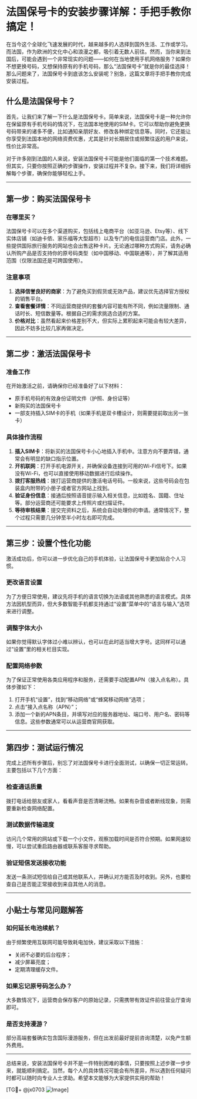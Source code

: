 # 法国保号卡的安装步骤详解：手把手教你搞定！

在当今这个全球化飞速发展的时代，越来越多的人选择到国外生活、工作或学习。而法国，作为欧洲的文化中心和浪漫之都，吸引着无数人前往。然而，当你来到法国后，可能会遇到一个非常现实的问题——如何在当地使用手机网络服务？如果你不想更换号码，又想保持原有的手机号码，那么“法国保号卡”就是你的最佳选择！那么问题来了，法国保号卡到底该怎么安装呢？别急，这篇文章将手把手教你完成安装过程。

## 什么是法国保号卡？

首先，让我们来了解一下什么是法国保号卡。简单来说，法国保号卡是一种允许你在保留原有手机号码的情况下，在法国本地使用的SIM卡。它可以帮助你避免更换号码带来的诸多不便，比如通知亲朋好友、修改各种绑定信息等。同时，它还能让你享受到法国本地的网络资费优惠，尤其是针对长期居住或频繁往返的用户来说，性价比非常高。

对于许多刚到法国的人来说，安装法国保号卡可能是他们面临的第一个技术难题。但其实，只要你按照正确的步骤操作，安装过程并不复杂。接下来，我们将详细拆解每个步骤，确保你能够轻松上手。

---

## 第一步：购买法国保号卡

### 在哪里买？
法国保号卡可以在多个渠道购买，包括线上电商平台（如亚马逊、Etsy等）、线下实体店铺（如迪卡侬、家乐福等大型超市）以及专门的电信运营商门店。此外，一些提供国际旅行服务的网站也会出售这种卡片。无论通过哪种方式购买，请务必确认所购产品是否支持你的原号码类型（如中国移动、中国联通等），并了解其适用范围（仅限法国还是可跨国使用）。

### 注意事项
1. **选择信誉良好的商家**：为了避免买到假货或无效产品，建议优先选择官方授权的销售平台。
2. **查看套餐详情**：不同运营商提供的套餐内容可能有所不同，例如流量限制、通话时长、短信数量等。根据自己的需求挑选合适的方案。
3. **价格对比**：虽然看起来价格差别不大，但实际上累积起来可能会有较大差异，因此不妨多比较几家再做决定。

---

## 第二步：激活法国保号卡

### 准备工作
在开始激活之前，请确保你已经准备好了以下材料：
- 原手机号码的有效身份证明文件（护照、身份证等）
- 新购买的法国保号卡
- 一部支持插入SIM卡的手机（如果手机是双卡槽设计，则需要提前取出另一张卡）

### 具体操作流程
1. **插入SIM卡**：将新买的法国保号卡小心地插入手机中。注意方向不要弄错，通常会有明显的缺口指示位置。
2. **开机联网**：打开手机电源开关，并确保设备连接到可用的Wi-Fi信号下。如果没有Wi-Fi，也可以直接使用移动数据进行后续操作。
3. **拨打客服热线**：拨打运营商提供的激活电话号码。一般来说，这些号码会在包装盒内附带的小册子或者官方网站上找到。
4. **验证身份信息**：接通后按照语音提示输入相关信息，比如姓名、国籍、住址等。部分运营商还可能要求上传照片或扫描证件。
5. **等待审核结果**：提交完资料之后，系统会自动处理你的申请。通常情况下，整个过程只需要几分钟至半小时左右即可完成。

---

## 第三步：设置个性化功能

激活成功后，你可以进一步优化自己的手机体验，让法国保号卡更加贴合个人习惯。

### 更改语言设置
为了方便日常使用，建议先将手机的语言切换为法语或其他熟悉的语言模式。具体方法因机型而异，但大多数智能手机都支持通过“设置”菜单中的“语言与输入”选项来进行调整。

### 调整字体大小
如果你觉得默认字体过小难以辨认，也可以在此时适当增大字号。这同样可以通过“设置”里的相关栏目实现。

### 配置网络参数
为了保证正常使用各类应用程序和服务，还需要手动配置APN（接入点名称）。具体步骤如下：
1. 打开手机“设置”，找到“移动网络”或“蜂窝移动网络”选项；
2. 点击“接入点名称（APN）”；
3. 添加一个新的APN条目，并填写对应的服务器地址、端口号、用户名、密码等信息。这些参数通常可以从运营商官网获取。

---

## 第四步：测试运行情况

完成上述所有步骤后，别忘了对法国保号卡进行全面测试，以确保一切正常运转。主要包括以下几个方面：

### 检查通话质量
拨打电话给朋友或家人，看看声音是否清晰流畅。如果有杂音或者断线现象，则需要重新检查网络配置。

### 测试数据传输速度
访问几个常用的网站或下载一个小文件，观察加载时间是否符合预期。如果网速较慢，可以尝试重启路由器或联系客服寻求帮助。

### 验证短信发送接收功能
发送一条测试短信给自己或其他联系人，并确认对方能否及时收到。另外，也要检查自己是否能正常接收到来自其他人的消息。

---

## 小贴士与常见问题解答

### 如何延长电池续航？
由于频繁使用互联网可能导致耗电加快，建议采取以下措施：
- 关闭不必要的后台程序；
- 减少屏幕亮度；
- 定期清理缓存文件。

### 如果忘记原号码怎么办？
大多数情况下，运营商会保存客户的原始记录，只需携带有效证件前往营业厅查询即可。

### 是否支持漫游？
部分高端套餐确实包含国际漫游服务，但在出发前最好提前咨询清楚，以免产生额外费用。

---

总结来说，安装法国保号卡并不是一件特别困难的事情，只要按照上述步骤一步步来，就能顺利搞定。当然，每个人的具体情况可能会有所差异，所以遇到任何疑问时都可以随时向专业人士求助。希望本文能够为大家提供实用的帮助！

[TG💪+ @jx0703 ![Image](https://github.com/user-attachments/assets/dbca1d08-cadb-493c-b0ec-ad6f7a83f270)]